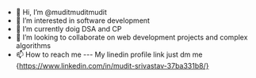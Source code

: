 - 👋 Hi, I’m @muditmuditmudit
- 👀 I’m interested in software development 
- 🌱 I’m currently doig DSA and CP
- 💞️ I’m looking to collaborate on web development projects and complex algorithms 
- 📫 How to reach me --- My linedin profile link just dm me {https://www.linkedin.com/in/mudit-srivastav-37ba331b8/}

<!---
muditmuditmudit/muditmuditmudit is a ✨ special ✨ repository because its `README.md` (this file) appears on your GitHub profile.
You can click the Preview link to take a look at your changes.
--->
